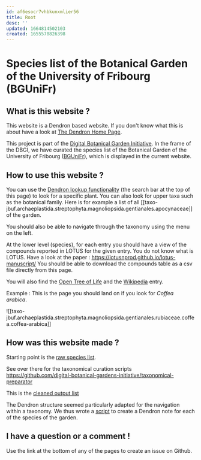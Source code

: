 ```yaml
---
id: af6esocr7vhbkunxmlier56
title: Root
desc: ''
updated: 1664814502103
created: 1655570826398
---
```

# Species list of the Botanical Garden of the University of Fribourg (BGUniFr)


## What is this website ?

This website is a Dendron based website. If you don't know what this is about have a look at [The Dendron Home Page](https://wiki.dendron.so/).

This project is part of the [Digital Botanical Garden Initiative](https://www.dbgi.org/dendron-dbgi/).
In the frame of the DBGI, we have curated the species list of the Botanical Garden of the University of Fribourg ([BGUniFr](https://www.unifr.ch/jardin-botanique/fr/)), which is displayed in the current website.



## How to use this website ?

You can use the [Dendron lookup functionality](https://wiki.dendron.so/notes/a7c3a810-28c8-4b47-96a6-8156b1524af3/) (the search bar at the top of this page) to look for a specific plant. You can also look for upper taxa such as the botanical family. Here is for example a list of all [[taxo-jbuf.archaeplastida.streptophyta.magnoliopsida.gentianales.apocynaceae]] of the garden.

You should also be able to navigate through the taxonomy using the menu on the left.

At the lower level (species), for each entry you should have a view of the compounds reported in LOTUS for the given entry. 
You do not know what is LOTUS. Have a look at the paper : https://lotusnprod.github.io/lotus-manuscript/
You should be able to download the compounds table as a csv file directly from this page.

You will also find the [Open Tree of Life](https://opentreeoflife.github.io/) and the [Wikipedia](https://www.wikipedia.org/) entry.


Example : This is the page you should land on if you look for _Coffea arabica_.


![[taxo-jbuf.archaeplastida.streptophyta.magnoliopsida.gentianales.rubiaceae.coffea.coffea-arabica]]



## How was this website made ?

Starting point is the [raw species list](https://github.com/digital-botanical-gardens-initiative/taxonomical-preparator/blob/43bc1f9a5b444c391db243f2c0393e512c4f1b8b/data/in/species_list.csv).

See over there for the taxonomical curation scripts https://github.com/digital-botanical-gardens-initiative/taxonomical-preparator

This is the [cleaned output list](https://github.com/digital-botanical-gardens-initiative/taxonomical-preparator/blob/43bc1f9a5b444c391db243f2c0393e512c4f1b8b/data/out/species_list_croisee_final.csv) 

The Dendron structure seemed particularly adapted for the navigation within a taxonomy. We thus wrote a [script](https://github.com/digital-botanical-gardens-initiative/taxonomical-preparator/blob/43bc1f9a5b444c391db243f2c0393e512c4f1b8b/src/03_dendronificator.py) to create a Dendron note for each of the species of the garden.


## I have a question or a comment !

Use the link at the bottom of any of the pages to create an issue on Github.

